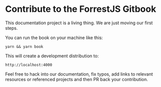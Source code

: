 # Contribute to the ForrestJS Gitbook

This documentation project is a living thing. We are just moving our first steps.

You can run the book on your machine like this:

    yarn && yarn book

This will create a development distribution to:

    http://localhost:4000

Feel free to hack into our documentation, fix typos, add links to relevant resources
or referenced projects and then PR back your contribution.
